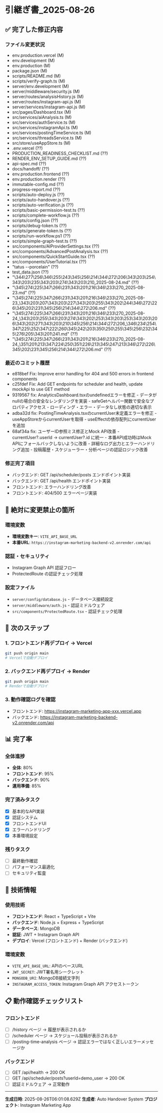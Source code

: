 # 引継ぎ書_2025-08-26

## ✅ 完了した修正内容

### ファイル変更状況
- env.production.vercel (M)
- env.development (M)
- env.production (M)
- package.json (M)
- scripts/README.md (M)
- scripts/verify-graph.ts (M)
- server/env.development (M)
- server/middleware/security.js (M)
- server/routes/analysisHistory.js (M)
- server/routes/instagram-api.js (M)
- server/services/instagram-api.js (M)
- src/pages/Dashboard.tsx (M)
- src/services/aiAnalysis.ts (M)
- src/services/authService.ts (M)
- src/services/instagramApi.ts (M)
- src/services/postingTimeService.ts (M)
- src/services/threadsService.ts (M)
- src/store/useAppStore.ts (M)
- .env.vercel (??)
- PRODUCTION_READINESS_CHECKLIST.md (??)
- RENDER_ENV_SETUP_GUIDE.md (??)
- api-spec.md (??)
- docs/handoff/ (??)
- env.production.frontend (??)
- env.production.render (??)
- immutable-config.md (??)
- progress-report.md (??)
- scripts/auto-deploy.js (??)
- scripts/auto-handover.js (??)
- scripts/auto-verification.js (??)
- scripts/basic-permission-test.ts (??)
- scripts/complete-workflow.js (??)
- scripts/config.json (??)
- scripts/debug-token.ts (??)
- scripts/generate-token.ts (??)
- scripts/run-workflow.ps1 (??)
- scripts/simple-graph-test.ts (??)
- src/components/AIProviderSettings.tsx (??)
- src/components/AdvancedPostAnalysis.tsx (??)
- src/components/QuickStartGuide.tsx (??)
- src/components/UserTutorial.tsx (??)
- "tatus --porcelain" (??)
- test_data.json (??)
- "\344\277\256\346\255\243\345\256\214\344\272\206\343\203\254\343\203\235\343\203\274\343\203\210_2025-08-24.md" (??)
- "\345\274\225\347\266\231\343\201\216\346\233\270_2025-08-23.md" (??)
- "\345\274\225\347\266\231\343\201\216\346\233\270_2025-08-23_\343\203\207\343\203\227\343\203\255\343\202\244\346\272\226\345\202\231\345\256\214\344\272\206.md" (??)
- "\345\274\225\347\266\231\343\201\216\346\233\270_2025-08-24_\343\203\255\343\203\274\343\202\253\343\203\253\343\203\206\343\202\271\343\203\210\345\256\214\344\272\206_\346\234\254\347\225\252\347\222\260\345\242\203\350\250\255\345\256\232\345\276\205\343\201\241.md" (??)
- "\345\274\225\347\266\231\343\201\216\346\233\270_2025-08-24_\351\201\213\347\224\250\351\226\213\345\247\213\346\272\226\345\202\231\345\256\214\344\272\206.md" (??)

### 最近のコミット履歴
- e818bef Fix: Improve error handling for 404 and 500 errors in frontend components
- c25fdef Fix: Add GET endpoints for scheduler and health, update mockApi to use GET method
- 9319567 fix: AnalyticsDashboard.tsxのundefinedエラーを修正 - データがnullの場合の安全なレンダリングを実装 - safeGetヘルパー関数で安全なプロパティアクセス - ローディング・エラー・データなし状態の適切な表示
- adba32d fix: PostingTimeAnalysis.tsxのcurrentUser未定義エラーを修正 - useAppStoreからcurrentUserを取得 - useEffectの依存配列にcurrentUserを追加
- 68af34a fix: ユーザーID参照ミス修正とMock API改善 - currentUser?.userId → currentUser?.id に統一 - 本番API成功時はMock APIにフォールバックしないように改善 - 詳細なログ出力とエラーハンドリング追加 - 投稿履歴・スケジューラー・分析ページの認証ロジック改善

### 修正完了項目
- バックエンド: GET /api/scheduler/posts エンドポイント実装
- バックエンド: GET /api/health エンドポイント実装
- フロントエンド: エラーハンドリング改善
- フロントエンド: 404/500 エラーページ実装

## 🚨 絶対に変更禁止の箇所

### 環境変数
- **環境変数キー**: `VITE_API_BASE_URL`
- **本番URL**: `https://instagram-marketing-backend-v2.onrender.com/api`

### 認証・セキュリティ
- Instagram Graph API 認証フロー
- ProtectedRoute の認証チェック処理

### 設定ファイル
- `server/config/database.js` - データベース接続設定
- `server/middleware/auth.js` - 認証ミドルウェア
- `src/components/ProtectedRoute.tsx` - 認証チェック処理

## 📝 次のステップ

### 1. フロントエンド再デプロイ → Vercel
```bash
git push origin main
# Vercelで自動デプロイ
```

### 2. バックエンド再デプロイ → Render
```bash
git push origin main
# Renderで自動デプロイ
```

### 3. 動作確認ログを確認
- フロントエンド: https://instagram-marketing-app-xxx.vercel.app
- バックエンド: https://instagram-marketing-backend-v2.onrender.com/api

## 📊 完了率

### 全体進捗
- **全体**: 80%
- **フロントエンド**: 95%
- **バックエンド**: 90%
- **運用準備**: 85%

### 完了済みタスク
- [x] 基本的なAPI実装
- [x] 認証システム
- [x] フロントエンドUI
- [x] エラーハンドリング
- [x] 本番環境設定

### 残りタスク
- [ ] 最終動作確認
- [ ] パフォーマンス最適化
- [ ] セキュリティ監査

## 🔧 技術情報

### 使用技術
- **フロントエンド**: React + TypeScript + Vite
- **バックエンド**: Node.js + Express + TypeScript
- **データベース**: MongoDB
- **認証**: JWT + Instagram Graph API
- **デプロイ**: Vercel (フロントエンド) + Render (バックエンド)

### 環境変数
- `VITE_API_BASE_URL`: APIのベースURL
- `JWT_SECRET`: JWT署名用シークレット
- `MONGODB_URI`: MongoDB接続文字列
- `INSTAGRAM_ACCESS_TOKEN`: Instagram Graph API アクセストークン

## 📋 動作確認チェックリスト

### フロントエンド
- [ ] /history ページ → 履歴が表示されるか
- [ ] /scheduler ページ → スケジュール投稿が表示されるか
- [ ] /posting-time-analysis ページ → 認証エラーではなく正しいエラーメッセージか

### バックエンド
- [ ] GET /api/health → 200 OK
- [ ] GET /api/scheduler/posts?userId=demo_user → 200 OK
- [ ] 認証ミドルウェア → 正常動作

---

**生成日時**: 2025-08-26T06:01:08.629Z
**生成者**: Auto Handover System
**プロジェクト**: Instagram Marketing App
